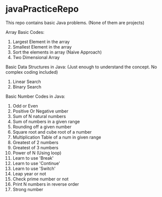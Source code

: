 # javaPracticeRepo

This repo contains basic Java problems. (None of them are projects) 

Array Basic Codes:
1. Largest Element in the array
2. Smallest Element in the array
3. Sort the elements in array (Naive Approach)
4. Two Dimensional Array 

Basic Data Structures in Java: (Just enough to understand the concept. No complex coding included)
1. Linear Search
2. Binary Search

Basic Number Codes in Java:
1. Odd or Even
2. Positive Or Negative umber
3. Sum of N natural numbers
4. Sum of numbers in a given range
5. Rounding off a given number
6. Square root and cube root of a number
7. Multiplication Table of a num in given range
8. Greatest of 2 numbers
9. Greatest of 3 numbers
10. Power of N (Using loop)
11. Learn to use 'Break'
12. Learn to use 'Continue'
13. Learn to use 'Switch'
14. Leap year or not
15. Check prime number or not
16. Print N numbers in reverse order
17. Strong number

